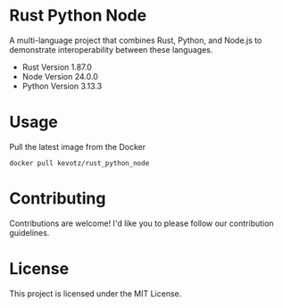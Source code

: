 # Rust Python Node
A multi-language project that combines Rust, Python, and Node.js to demonstrate interoperability between these languages.

- Rust Version 1.87.0
- Node Version 24.0.0
- Python Version 3.13.3


# Usage 
Pull the latest image from the Docker

`
docker pull kevotz/rust_python_node
`

# Contributing
Contributions are welcome! I'd like you to please follow our contribution guidelines.

# License
This project is licensed under the MIT License.
